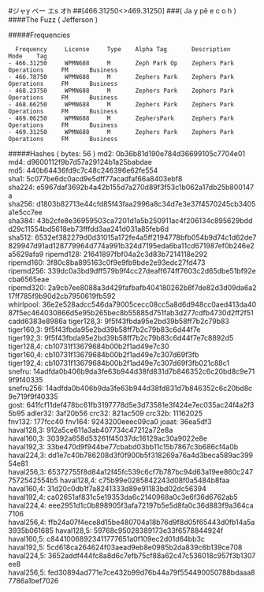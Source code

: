 #ジャy ペー エs オh
##[466.31250<>469.31250]
###( Ja y pē e c o h )
####The Fuzz ( Jefferson )

#####Frequencies
```
  Frequency 	License 	Type 	Alpha Tag		Description                 Mode 	Tag 
- 466.31250 	WPMN688 	M		Zeph Park Op	Zephers Park Operations 	FM 		Business 
- 466.78750 	WPMN688 	M		Zephers Park	Zephers Park Operations 	FM 		Business 
- 468.23750 	WPMN688 	M		Zephers Park	Zephers Park Operations 	FM 		Business 
- 468.66250 	WPMN688 	M		Zephers Park	Zephers Park Operations 	FM 		Business 
- 469.06250 	WPMN688 	M		ZephersPark		Zephers Park Operations 	FM 		Business 
- 469.31250 	WPMN688 	M		Zephers Park	Zephers Park Operations 	FM 		Business 
```

#####Hashes ( bytes: 56 )
md2: 0b36b81d190e784d36699105c7704e01
md4: d9600112f9b7d57a29124b1a25babdae
md5: 440b64436fd9c7c48c246396e62fe554
sha1: 5c077be6dc0acd9e5dff77acadfaf66a8403ebf8
sha224: e5967daf3692b4a42b155d7a270d89f3f53c1b062a17db25b800147a
sha256: d1803b82713e44cfd85f43faa2996a8c34d7e3e37f4570245cb3405a1e5cc7ee
sha384: 43b2cfe8e36959503ca7201d1a5b250911ac4f206134c895629bddd29c11554bd5618eb73fffdd3aa241d031a85feb6d
sha512: 6532ef382279d0d31015a172fe4a5ff2194778bfb054b9d74c1d62de7829947d91ad128779964d774a991b324d7195eda6ba11cd671987ef0b246e2a5629afa9
ripemd128: 21641897fbf04a2c3d83b7214118e292
ripemd160: 3f80c8ba895163c0f9e9fb9bde2e93edc27fd473
ripemd256: 339dc0a3bd9dff579b9f4cc27deaff674ff7603c2d65dbe51bf92ecba6565eae
ripemd320: 2a9cb7ee8088a3d429fafbafb404180262b8f7de82d3d09da6a217ff785f9b90d2cb7950619fb592
whirlpool: 36e2e528adcc546da79005cecc08cc5a8d6d948cc0aed413da4087f5ec464030866d5e95b265bec8b55885d751fab3d277cdfb4730d2ff2f51cadd6383e8986a
tiger128,3: 9f5f43fbda95e2bd39b58ff7b2c79b83
tiger160,3: 9f5f43fbda95e2bd39b58ff7b2c79b83c6d44f7e
tiger192,3: 9f5f43fbda95e2bd39b58ff7b2c79b83c6d44f7e7c8892d5
tiger128,4: cb10731f13679684b00b2f1ad49e7c30
tiger160,4: cb10731f13679684b00b2f1ad49e7c307d69f3fb
tiger192,4: cb10731f13679684b00b2f1ad49e7c307d69f3fb021c88c1
snefru: 14adfda0b406b9da3fe63b944d38fd831d7b846352c6c20bd8c9e719f9f40335
snefru256: 14adfda0b406b9da3fe63b944d38fd831d7b846352c6c20bd8c9e719f9f40335
gost: 641fcf11def478bc61fb3197778d5e3d73581e3f424e7ec035ac24f4a2f35b95
adler32: 3af20b56
crc32: 821ac509
crc32b: 11162025
fnv132: 177fcc40
fnv164: 9243200eeec09ca0
joaat: 36ea5df3
haval128,3: 912a5ce611a3ab407734c47212a72e8a
haval160,3: 30392a658d53261f45037dc16129ac30a9022e8e
haval192,3: 33be470d9f944be77cbabd03bb11c15b7867c3b686cf4a0b
haval224,3: dd1e7c40b786208d3f0f900b5f318269a76a4d3beca589ac39954e81
haval256,3: 65372755f8d84a12f45fc539c6cf7b787bc94d63a19ee860c2477572542554b5
haval128,4: c75b99e0285842243d08f0a5484b8faa
haval160,4: 31d20c0db1f7a8241333d89e91183bd02dc56394
haval192,4: ca02651af831c5e19353da6c2140968a0c3e6f36d6762ab5
haval224,4: eee2951d1c0b898905f3afa72197b5e5d8fa0c36d883f9a364ca7106
haval256,4: ffb24a07f4ece8d15be480704a18b76d9f8d05f65443d0fb14a5a3935b061685
haval128,5: 59768c95028389173e33f6578844924f
haval160,5: c84410068923411777651a0f109ec2d01d64bb3c
haval192,5: 5cd618ca264624f03aead9eb8e0985b2da839c6b139ce708
haval224,5: 3652addf444fc8a8d6c7efb75cf88a62c47c536018c957f3b1307ee8
haval256,5: fed30894ad771e7ce432b99d76b44a79f554490050788bdaaa87786a1bef7026
